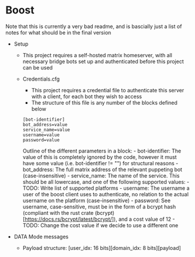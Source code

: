 # Boost

Note that this is currently a very bad readme, and is bascially just a list of notes for what should be in the final version

- Setup
    - This project requires a self-hosted matrix homeserver, with all necessary bridge bots set up and authenticated before this project can be used
    - Credentials.cfg
        - This project requires a credential file to authenticate this server with a client, for each bot they wish to access
        - The structure of this file is any number of the blocks defined below

        ```
        [bot-identifier]
        bot_address=value
        service_name=value
        username=value
        password=value
        ```

        Outline of the different parameters in a block:
            - bot-identifier: The value of this is completely ignored by the code, however it must have some value (i.e. bot-identifier != "") for structural reasons
            - bot_address: The full matrix address of the relevant puppeting bot (case-insensitive)
            - service_name: The name of the service. This should be all lowercase, and one of the following supported values:
                - TODO: Write list of supported platforms
            - username: The username a user of the boost client uses to authenticate, no relation to the actual username on the platform (case-insensitive)
            - password: See username, case-sensitive, must be in the form of a bcrypt hash (compliant with the rust crate (bcrypt)[https://docs.rs/bcrypt/latest/bcrypt/]), and a cost value of 12
                - TODO: Change the cost value if we decide to use a different one


- DATA Mode messages
    - Payload structure: [user_idx: 16 bits][domain_idx: 8 bits][payload]
